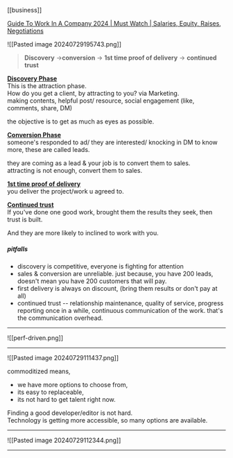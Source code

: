 [[business]]

[Guide To Work In A Company 2024 | Must Watch | Salaries, Equity, Raises, Negotiations](https://youtu.be/0kgKMdSzVbE?si=9ItRmxmf_kx5ctBN)


![[Pasted image 20240729195743.png]]

> **Discovery** ->**conversion** -> **1st time proof of delivery** -> **continued trust**

<u>**Discovery Phase**</u><br>
This is the attraction phase.<br>
How do you get a client, by attracting to you?
via Marketing.<br>
making contents, helpful post/ resource, social engagement (like, comments, share, DM)

the objective is to get as much as eyes as possible.


<u>**Conversion Phase**</u><br>
someone's responded to ad/ they are interested/ knocking in DM to know more, these are called leads.

they are coming as a lead & your job is to convert them to sales. <br>
attracting is not enough, convert them to sales.

<u>**1st time proof of delivery**</u><br>
you deliver the project/work u agreed to.

<u>**Continued trust**</u><br>
If you've done one good work, brought them the results they seek, then trust is built.

And they are more likely to inclined to work with you.

##### pitfalls
- discovery is competitive, everyone is fighting for attention
- sales & conversion are unreliable. just because, you have 200 leads, doesn't mean you have 200 customers that will pay.
- first delivery is always on discount, (bring them results or don't pay at all)
- continued trust -- relationship maintenance, quality of service, progress reporting  once in a while, continuous communication of the work. that's the communication overhead.

---


![[perf-driven.png]]

---

![[Pasted image 20240729111437.png]]

commoditized means, 
- we have more options to choose from, 
- its easy to replaceable,
- its not hard to get talent right now. 

Finding a good developer/editor is not hard.<br>
Technology is getting more accessible, so many options are available.

---

![[Pasted image 20240729112344.png]]

---

